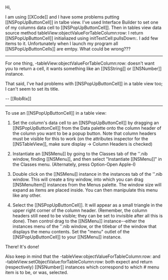 Hi,

I am using [[XCode]] and I have some problems putting [[NSPopUpButtonCell]] in talbe view. I've used Interface Builder to set one of my columns data cell to [[NSPopUpButtonCell]]. Then in tables view data source method tableView:objectValueForTableColumn:row: I return [[NSPopUpButtonCell]] initialiazed using initTextCell:pullsDown:. I add few items to it. Unfortunately when I launch my program all [[NSPopUpButtonCells]] are emtpy. What could be wrong???

----

For one thing, -tableView:objectValueForTableColumn:row: doesn't want you to return a cell, it wants something like an [[NSString]] or [[NSNumber]] instance.

That said, I've had problems with [[NSPopUpButtonCell]] in a table view too; I can't seem to set its title.

-- [[RobRix]]

----

To use an [[NSPopUpButtonCell]] in a table view:

1) Set the column's data cell to an [[NSPopUpButtonCell]] by dragging an [[NSPopUpButtonCell]] from the Data palette onto the column header of the column you want to be a popup button.  Note that column headers must be visible for this to work (on the attributes inspector for the [[NSTableView]], make sure display -> Column Headers is checked)

2) Instantiate an [[NSMenu]] by going to the Classes tab of the ''.nib window, finding [[NSMenu]], and then select "Instantiate [[NSMenu]]" in the Classes menu.  (Alternately, press Option-Open Apple-I)

3) Double click on the [[NSMenu]] instance in the instances tab of the ''.nib window.  This will create a tiny window, into which you can drag [[NSMenuItem]] instances from the Menus palette.  The window size will expand as items are placed inside.  You can then manipulate this menu like any other.

4) Select the [[NSPopUpButtonCell]].  It will appear as a small triangle in the upper right corner of the column header.  (Remember, the column headers still need to be visible; they can be set to invisible after all this is done).  Then control drag to the [[NSMenu]] instance--either the instances menu of the ''.nib window, or the titlebar of the window that displays the menu contents.  Set the "menu" outlet of the [[NSPopUpButtonCell]] to your [[NSMenu]] instance.

There!  It's done!

Also keep in mind that the -tableView:objectValueForTableColumn:row: and -tableView:setObjectValue:forTableColumn:row: both expect and return (respectively) [[NSNumber]] instances which correspond to which # menu item is to be, or was, selected.